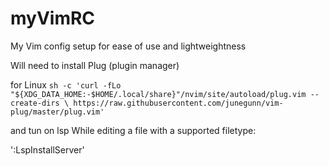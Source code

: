 # myVimRC
My Vim config setup for ease of use and lightweightness



Will need to install Plug (plugin manager)

for Linux
`sh -c 'curl -fLo "${XDG_DATA_HOME:-$HOME/.local/share}"/nvim/site/autoload/plug.vim --create-dirs \
       https://raw.githubusercontent.com/junegunn/vim-plug/master/plug.vim'`
       
and tun on lsp While editing a file with a supported filetype:

':LspInstallServer'
